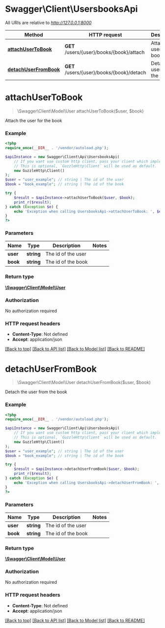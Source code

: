 # Swagger\Client\UsersbooksApi

All URIs are relative to *http://127.0.0.1:8000*

Method | HTTP request | Description
------------- | ------------- | -------------
[**attachUserToBook**](UsersbooksApi.md#attachusertobook) | **GET** /users/{user}/books/{book}/attach | Attach the user for the book
[**detachUserFromBook**](UsersbooksApi.md#detachuserfrombook) | **GET** /users/{user}/books/{book}/detach | Detach the user from the book

# **attachUserToBook**
> \Swagger\Client\Model\User attachUserToBook($user, $book)

Attach the user for the book

### Example
```php
<?php
require_once(__DIR__ . '/vendor/autoload.php');

$apiInstance = new Swagger\Client\Api\UsersbooksApi(
    // If you want use custom http client, pass your client which implements `GuzzleHttp\ClientInterface`.
    // This is optional, `GuzzleHttp\Client` will be used as default.
    new GuzzleHttp\Client()
);
$user = "user_example"; // string | The id of the user
$book = "book_example"; // string | The id of the book

try {
    $result = $apiInstance->attachUserToBook($user, $book);
    print_r($result);
} catch (Exception $e) {
    echo 'Exception when calling UsersbooksApi->attachUserToBook: ', $e->getMessage(), PHP_EOL;
}
?>
```

### Parameters

Name | Type | Description  | Notes
------------- | ------------- | ------------- | -------------
 **user** | **string**| The id of the user |
 **book** | **string**| The id of the book |

### Return type

[**\Swagger\Client\Model\User**](../Model/User.md)

### Authorization

No authorization required

### HTTP request headers

 - **Content-Type**: Not defined
 - **Accept**: application/json

[[Back to top]](#) [[Back to API list]](../../README.md#documentation-for-api-endpoints) [[Back to Model list]](../../README.md#documentation-for-models) [[Back to README]](../../README.md)

# **detachUserFromBook**
> \Swagger\Client\Model\User detachUserFromBook($user, $book)

Detach the user from the book

### Example
```php
<?php
require_once(__DIR__ . '/vendor/autoload.php');

$apiInstance = new Swagger\Client\Api\UsersbooksApi(
    // If you want use custom http client, pass your client which implements `GuzzleHttp\ClientInterface`.
    // This is optional, `GuzzleHttp\Client` will be used as default.
    new GuzzleHttp\Client()
);
$user = "user_example"; // string | The id of the user
$book = "book_example"; // string | The id of the book

try {
    $result = $apiInstance->detachUserFromBook($user, $book);
    print_r($result);
} catch (Exception $e) {
    echo 'Exception when calling UsersbooksApi->detachUserFromBook: ', $e->getMessage(), PHP_EOL;
}
?>
```

### Parameters

Name | Type | Description  | Notes
------------- | ------------- | ------------- | -------------
 **user** | **string**| The id of the user |
 **book** | **string**| The id of the book |

### Return type

[**\Swagger\Client\Model\User**](../Model/User.md)

### Authorization

No authorization required

### HTTP request headers

 - **Content-Type**: Not defined
 - **Accept**: application/json

[[Back to top]](#) [[Back to API list]](../../README.md#documentation-for-api-endpoints) [[Back to Model list]](../../README.md#documentation-for-models) [[Back to README]](../../README.md)


